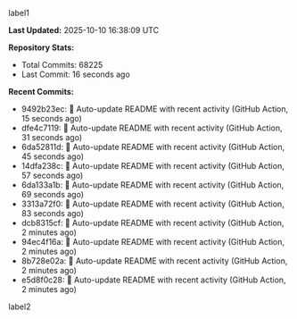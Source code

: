 
label1 
<!-- ACTIVITY_START -->
**Last Updated:** 2025-10-10 16:38:09 UTC

**Repository Stats:**
- Total Commits: 68225
- Last Commit: 16 seconds ago

**Recent Commits:**
- 9492b23ec: 🤖 Auto-update README with recent activity (GitHub Action, 15 seconds ago)
- dfe4c7119: 🤖 Auto-update README with recent activity (GitHub Action, 31 seconds ago)
- 6da52811d: 🤖 Auto-update README with recent activity (GitHub Action, 45 seconds ago)
- 14dfa238c: 🤖 Auto-update README with recent activity (GitHub Action, 57 seconds ago)
- 6da133a1b: 🤖 Auto-update README with recent activity (GitHub Action, 69 seconds ago)
- 3313a72f0: 🤖 Auto-update README with recent activity (GitHub Action, 83 seconds ago)
- dcb8315cf: 🤖 Auto-update README with recent activity (GitHub Action, 2 minutes ago)
- 94ec4f16a: 🤖 Auto-update README with recent activity (GitHub Action, 2 minutes ago)
- 8b728e02a: 🤖 Auto-update README with recent activity (GitHub Action, 2 minutes ago)
- e5d8f0c28: 🤖 Auto-update README with recent activity (GitHub Action, 2 minutes ago)
<!-- ACTIVITY_END -->

label2
